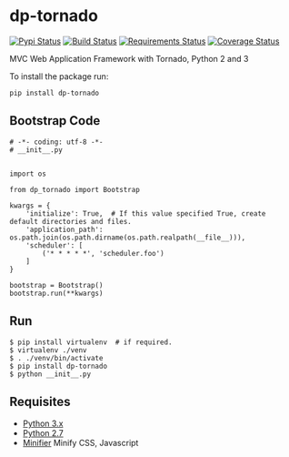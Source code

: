 # dp-tornado

[![Pypi Status](https://img.shields.io/pypi/v/dp-tornado.svg)](https://pypi.python.org/pypi/dp-tornado)
[![Build Status](https://travis-ci.org/why2pac/dp-tornado.svg?branch=master)](https://travis-ci.org/why2pac/dp-tornado)
[![Requirements Status](https://requires.io/github/why2pac/dp-tornado/requirements.svg?branch=master)](https://requires.io/github/why2pac/dp-tornado/requirements/?branch=master)
[![Coverage Status](https://coveralls.io/repos/github/why2pac/dp-tornado/badge.svg?branch=master)](https://coveralls.io/github/why2pac/dp-tornado?branch=master)

MVC Web Application Framework with Tornado, Python 2 and 3

To install the package run:

    pip install dp-tornado
    
    
## Bootstrap Code

    # -*- coding: utf-8 -*-
    # __init__.py
    
    
    import os
    
    from dp_tornado import Bootstrap
    
    kwargs = {
        'initialize': True,  # If this value specified True, create default directories and files.
        'application_path': os.path.join(os.path.dirname(os.path.realpath(__file__))),
        'scheduler': [
            ('* * * * *', 'scheduler.foo')
        ]
    }
    
    bootstrap = Bootstrap()
    bootstrap.run(**kwargs)
    
    
## Run

    $ pip install virtualenv  # if required.
    $ virtualenv ./venv
    $ . ./venv/bin/activate
    $ pip install dp-tornado
    $ python __init__.py


## Requisites

- [Python 3.x](https://www.python.org)
- [Python 2.7](https://www.python.org)
- [Minifier](https://www.npmjs.com/package/minifier) Minify CSS, Javascript
